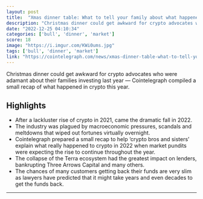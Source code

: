 ```yaml
---
layout: post
title:  "Xmas dinner table: What to tell your family about what happened in crypto this year"
description: "Christmas dinner could get awkward for crypto advocates who were adamant about their families investing last year — Cointelegraph compiled a small recap of what happened in crypto this year."
date: "2022-12-25 04:10:34"
categories: ['bull', 'dinner', 'market']
score: 18
image: "https://i.imgur.com/KWi0ums.jpg"
tags: ['bull', 'dinner', 'market']
link: "https://cointelegraph.com/news/xmas-dinner-table-what-to-tell-your-family-about-what-happened-in-crypto-this-year"
---
```


Christmas dinner could get awkward for crypto advocates who were adamant about their families investing last year — Cointelegraph compiled a small recap of what happened in crypto this year.

## Highlights

- After a lackluster rise of crypto in 2021, came the dramatic fall in 2022.
- The industry was plagued by macroeconomic pressures, scandals and meltdowns that wiped out fortunes virtually overnight.
- Cointelegraph prepared a small recap to help ‘crypto bros and sisters’ explain what really happened to crypto in 2022 when market pundits were expecting the rise to continue throughout the year.
- The collapse of the Terra ecosystem had the greatest impact on lenders, bankrupting Three Arrows Capital and many others.
- The chances of many customers getting back their funds are very slim as lawyers have predicted that it might take years and even decades to get the funds back.

---
